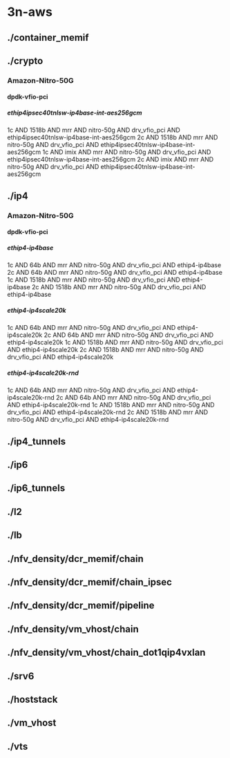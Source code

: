 # 3n-aws
## ./container_memif
## ./crypto
### Amazon-Nitro-50G
#### dpdk-vfio-pci
##### ethip4ipsec40tnlsw-ip4base-int-aes256gcm
1c AND 1518b AND mrr AND nitro-50g AND drv_vfio_pci AND ethip4ipsec40tnlsw-ip4base-int-aes256gcm
2c AND 1518b AND mrr AND nitro-50g AND drv_vfio_pci AND ethip4ipsec40tnlsw-ip4base-int-aes256gcm
1c AND imix AND mrr AND nitro-50g AND drv_vfio_pci AND ethip4ipsec40tnlsw-ip4base-int-aes256gcm
2c AND imix AND mrr AND nitro-50g AND drv_vfio_pci AND ethip4ipsec40tnlsw-ip4base-int-aes256gcm
## ./ip4
### Amazon-Nitro-50G
#### dpdk-vfio-pci
##### ethip4-ip4base
1c AND 64b AND mrr AND nitro-50g AND drv_vfio_pci AND ethip4-ip4base
2c AND 64b AND mrr AND nitro-50g AND drv_vfio_pci AND ethip4-ip4base
1c AND 1518b AND mrr AND nitro-50g AND drv_vfio_pci AND ethip4-ip4base
2c AND 1518b AND mrr AND nitro-50g AND drv_vfio_pci AND ethip4-ip4base
##### ethip4-ip4scale20k
1c AND 64b AND mrr AND nitro-50g AND drv_vfio_pci AND ethip4-ip4scale20k
2c AND 64b AND mrr AND nitro-50g AND drv_vfio_pci AND ethip4-ip4scale20k
1c AND 1518b AND mrr AND nitro-50g AND drv_vfio_pci AND ethip4-ip4scale20k
2c AND 1518b AND mrr AND nitro-50g AND drv_vfio_pci AND ethip4-ip4scale20k
##### ethip4-ip4scale20k-rnd
1c AND 64b AND mrr AND nitro-50g AND drv_vfio_pci AND ethip4-ip4scale20k-rnd
2c AND 64b AND mrr AND nitro-50g AND drv_vfio_pci AND ethip4-ip4scale20k-rnd
1c AND 1518b AND mrr AND nitro-50g AND drv_vfio_pci AND ethip4-ip4scale20k-rnd
2c AND 1518b AND mrr AND nitro-50g AND drv_vfio_pci AND ethip4-ip4scale20k-rnd
## ./ip4_tunnels
## ./ip6
## ./ip6_tunnels
## ./l2
## ./lb
## ./nfv_density/dcr_memif/chain
## ./nfv_density/dcr_memif/chain_ipsec
## ./nfv_density/dcr_memif/pipeline
## ./nfv_density/vm_vhost/chain
## ./nfv_density/vm_vhost/chain_dot1qip4vxlan
## ./srv6
## ./hoststack
## ./vm_vhost
## ./vts
